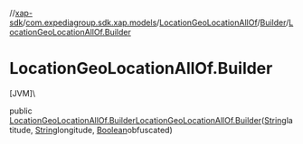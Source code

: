 //[xap-sdk](../../../../index.md)/[com.expediagroup.sdk.xap.models](../../index.md)/[LocationGeoLocationAllOf](../index.md)/[Builder](index.md)/[LocationGeoLocationAllOf.Builder](-location-geo-location-all-of.-builder.md)

# LocationGeoLocationAllOf.Builder

[JVM]\

public [LocationGeoLocationAllOf.Builder](index.md)[LocationGeoLocationAllOf.Builder](-location-geo-location-all-of.-builder.md)([String](https://docs.oracle.com/javase/8/docs/api/java/lang/String.html)latitude, [String](https://docs.oracle.com/javase/8/docs/api/java/lang/String.html)longitude, [Boolean](https://docs.oracle.com/javase/8/docs/api/java/lang/Boolean.html)obfuscated)
